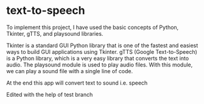 # text-to-speech
To implement this project, I have used the basic concepts of Python, Tkinter, gTTS, and playsound libraries.

Tkinter is a standard GUI Python library that is one of the fastest and easiest ways to build GUI applications using Tkinter.
gTTS (Google Text-to-Speech) is a Python library, which is a very easy library that converts the text into audio.
The playsound module is used to play audio files. With this module, we can play a sound file with a single line of code.

At the end this app will convert text to sound i.e. speech

Edited with the help of test branch
